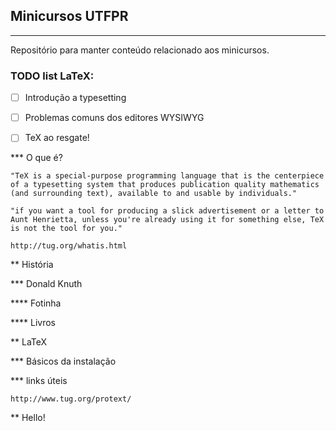 ## Minicursos UTFPR
---
Repositório para manter conteúdo relacionado aos minicursos.

### TODO list LaTeX:
- [ ] Introdução a typesetting

- [ ] Problemas comuns dos editores WYSIWYG

- [ ] TeX ao resgate!

*** O que é?

    "TeX is a special-purpose programming language that is the centerpiece of a typesetting system that produces publication quality mathematics (and surrounding text), available to and usable by individuals." 

    "if you want a tool for producing a slick advertisement or a letter to Aunt Henrietta, unless you're already using it for something else, TeX is not the tool for you."

    http://tug.org/whatis.html

** História

*** Donald Knuth

**** Fotinha

**** Livros

** LaTeX

*** Básicos da instalação

*** links úteis

    http://www.tug.org/protext/

** Hello!


